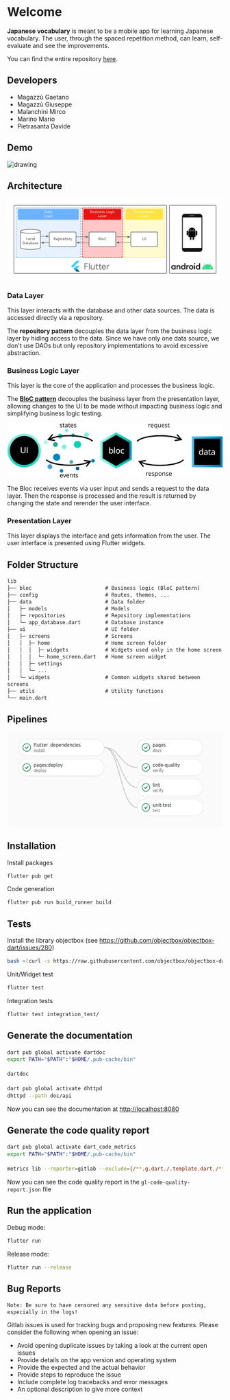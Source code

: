# Welcome

**Japanese vocabulary** is meant to be a mobile app for learning Japanese vocabulary. The user, through the spaced repetition method, can learn, self-evaluate and see the improvements.

You can find the entire repository [here](https://gitlab.com/saiteki-kai/japanese-vocabulary).

## Developers

* Magazzù Gaetano
* Magazzù Giuseppe
* Malanchini Mirco
* Marino Mario
* Pietrasanta Davide

## Demo

<img src="./images/demo.gif" alt="drawing" width="300"/>

<!---  
Alternative pure markdown version.
This doesn't resize the image!

![Demo](./images/demo.gif)
-->

## Architecture

![Architecture](./images/High-level%20Architecture.png)

### Data Layer

This layer interacts with the database and other data sources. The data is accessed directly via a repository.

The **repository pattern** decouples the data layer from the business logic layer by hiding access to the data. Since we have only one data source, we don't use DAOs but only repository implementations to avoid excessive abstraction.

### Business Logic Layer

This layer is the core of the application and processes the business logic.

The [**BloC pattern**](https://bloclibrary.dev/#/) decouples the business layer from the presentation layer, allowing changes to the UI to be made without impacting business logic and simplifying business logic testing.

[![bloc pattern](./images/bloc_architecture_full.png)](https://bloclibrary.dev/#/coreconcepts)

The Bloc receives events via user input and sends a request to the data layer. Then the response is processed and the result is returned by changing the state and rerender the user interface.

### Presentation Layer

This layer displays the interface and gets information from the user. The user interface is presented using Flutter widgets.

## Folder Structure

```text
lib
├── bloc                        # Business logic (BloC pattern)
├── config                      # Routes, themes, ...
├── data                        # Data folder
│   ├─ models                   # Models
│   ├─ repositories             # Repository implementations
│   └─ app_database.dart        # Database instance
├── ui                          # UI folder
│   ├─ screens                  # Screens
│   │  ├─ home                  # Home screen folder 
│   │  │  ├─ widgets            # Widgets used only in the home screen
│   │  │  └─ home_screen.dart   # Home screen widget
│   │  ├─ settings              
│   │  └─ ...
│   └─ widgets                  # Common widgets shared between screens  
├── utils                       # Utility functions  
└── main.dart
```

## Pipelines

![Pipelines](./images/pipelines.png)

## Installation

Install packages

```bash
flutter pub get
```

Code generation

```bash
flutter pub run build_runner build
```

## Tests

Install the library objectbox (see <https://github.com/objectbox/objectbox-dart/issues/280>)

```bash
bash <(curl -s https://raw.githubusercontent.com/objectbox/objectbox-dart/main/install.sh)
```

Unit/Widget test

```bash
flutter test
```

Integration tests

```bash
flutter test integration_test/ 
```

## Generate the documentation

```bash
dart pub global activate dartdoc
export PATH="$PATH":"$HOME/.pub-cache/bin"

dartdoc

dart pub global activate dhttpd
dhttpd --path doc/api
```

Now you can see the documentation at <http://localhost:8080>

## Generate the code quality report

```bash
dart pub global activate dart_code_metrics
export PATH="$PATH":"$HOME/.pub-cache/bin"

metrics lib --reporter=gitlab --exclude={/**.g.dart,/.template.dart,/**.gr.dart} > gl-code-quality-report.json
```

Now you can see the code quality report in the `gl-code-quality-report.json` file

## Run the application

Debug mode:

```bash
flutter run
```

Release mode:

```bash
flutter run --release 
```

## Bug Reports

```text
Note: Be sure to have censored any sensitive data before posting, especially in the logs!
```

Gitlab issues is used for tracking bugs and proposing new features. Please consider the following when opening an issue:

* Avoid opening duplicate issues by taking a look at the current open issues
* Provide details on the app version and operating system
* Provide the expected and the actual behavior
* Provide steps to reproduce the issue
* Include complete log tracebacks and error messages
* An optional description to give more context

<!-- ##  API -->

<!-- ##  Usage -->

<!-- ## License -->
